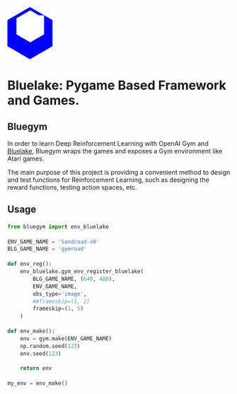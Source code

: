 [![Bluelake](https://raw.githubusercontent.com/lancelee82/bluelake/master/data/bl2.png)](https://github.com/lancelee82/bluelake)

# Bluelake: Pygame Based Framework and Games.


## Bluegym

In order to learn Deep Reinforcement Learning with OpenAI Gym and
[Bluelake](https://github.com/lancelee82/bluelake), Bluegym wraps
the games and exposes a Gym environment like Atari games.

The main purpose of this project is providing a convenient method
to design and test functions for Reinforcement Learning, such as
designing the reward functions, testing action spaces, etc.


## Usage

```python
from bluegym import env_bluelake

ENV_GAME_NAME = 'Sandroad-v0'
BLG_GAME_NAME = 'gymroad'

def env_reg():
    env_bluelake.gym_env_register_bluelake(
        BLG_GAME_NAME, (640, 480),
        ENV_GAME_NAME,
        obs_type='image',
        ##frameskip=(1, 2)
        frameskip=(1, 5)
    )

def env_make():
    env = gym.make(ENV_GAME_NAME)
    np.random.seed(123)
    env.seed(123)

    return env

my_env = env_make()
```
